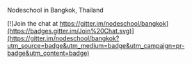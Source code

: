 Nodeschool in Bangkok, Thailand


[![Join the chat at https://gitter.im/nodeschool/bangkok](https://badges.gitter.im/Join%20Chat.svg)](https://gitter.im/nodeschool/bangkok?utm_source=badge&utm_medium=badge&utm_campaign=pr-badge&utm_content=badge)